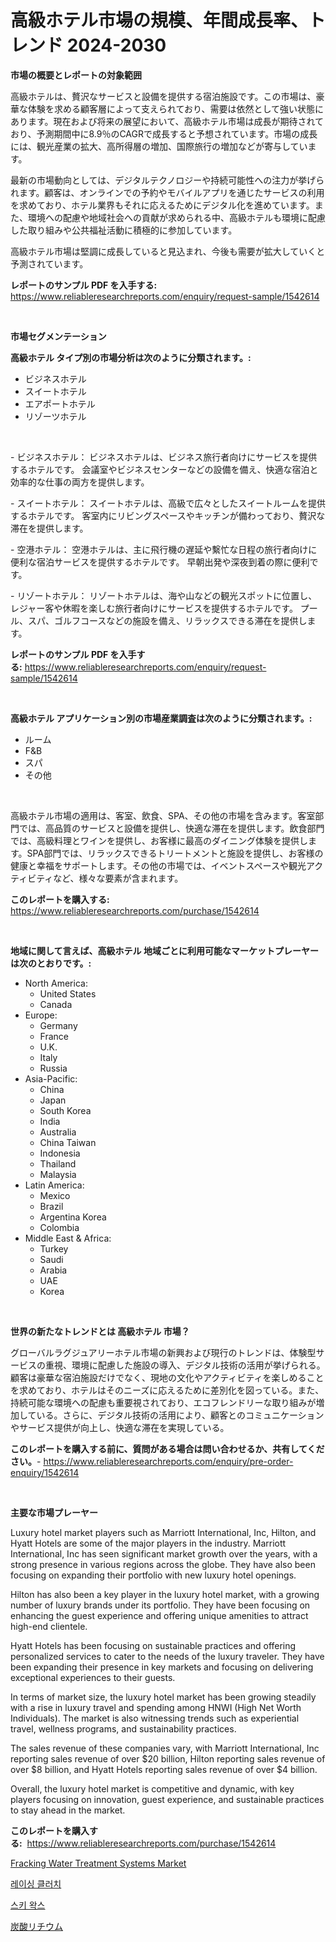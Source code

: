 <p><h1>高級ホテル市場の規模、年間成長率、トレンド 2024-2030</h1></p><p><strong>市場の概要とレポートの対象範囲</strong></p>
<p><p>高級ホテルは、贅沢なサービスと設備を提供する宿泊施設です。この市場は、豪華な体験を求める顧客層によって支えられており、需要は依然として強い状態にあります。現在および将来の展望において、高級ホテル市場は成長が期待されており、予測期間中に8.9％のCAGRで成長すると予想されています。市場の成長には、観光産業の拡大、高所得層の増加、国際旅行の増加などが寄与しています。</p><p>最新の市場動向としては、デジタルテクノロジーや持続可能性への注力が挙げられます。顧客は、オンラインでの予約やモバイルアプリを通じたサービスの利用を求めており、ホテル業界もそれに応えるためにデジタル化を進めています。また、環境への配慮や地域社会への貢献が求められる中、高級ホテルも環境に配慮した取り組みや公共福祉活動に積極的に参加しています。</p><p>高級ホテル市場は堅調に成長していると見込まれ、今後も需要が拡大していくと予測されています。</p></p>
<p><strong>レポートのサンプル PDF を入手する:</strong> <a href="https://www.reliableresearchreports.com/enquiry/request-sample/1542614">https://www.reliableresearchreports.com/enquiry/request-sample/1542614</a></p>
<p>&nbsp;</p>
<p><strong>市場セグメンテーション</strong></p>
<p><strong>高級ホテル タイプ別の市場分析は次のように分類されます。:</strong></p>
<p><ul><li>ビジネスホテル</li><li>スイートホテル</li><li>エアポートホテル</li><li>リゾーツホテル</li></ul></p>
<p>&nbsp;</p>
<p><p>- ビジネスホテル： ビジネスホテルは、ビジネス旅行者向けにサービスを提供するホテルです。 会議室やビジネスセンターなどの設備を備え、快適な宿泊と効率的な仕事の両方を提供します。 </p><p>- スイートホテル： スイートホテルは、高級で広々としたスイートルームを提供するホテルです。 客室内にリビングスペースやキッチンが備わっており、贅沢な滞在を提供します。 </p><p>- 空港ホテル： 空港ホテルは、主に飛行機の遅延や繫忙な日程の旅行者向けに便利な宿泊サービスを提供するホテルです。 早朝出発や深夜到着の際に便利です。 </p><p>- リゾートホテル： リゾートホテルは、海や山などの観光スポットに位置し、レジャー客や休暇を楽しむ旅行者向けにサービスを提供するホテルです。 プール、スパ、ゴルフコースなどの施設を備え、リラックスできる滞在を提供します。</p></p>
<p><strong>レポートのサンプル PDF を入手する:</strong>&nbsp;<a href="https://www.reliableresearchreports.com/enquiry/request-sample/1542614">https://www.reliableresearchreports.com/enquiry/request-sample/1542614</a></p>
<p>&nbsp;</p>
<p><strong> 高級ホテル アプリケーション別の市場産業調査は次のように分類されます。:</strong></p>
<p><ul><li>ルーム</li><li>F&B</li><li>スパ</li><li>その他</li></ul></p>
<p>&nbsp;</p>
<p><p>高級ホテル市場の適用は、客室、飲食、SPA、その他の市場を含みます。客室部門では、高品質のサービスと設備を提供し、快適な滞在を提供します。飲食部門では、高級料理とワインを提供し、お客様に最高のダイニング体験を提供します。SPA部門では、リラックスできるトリートメントと施設を提供し、お客様の健康と幸福をサポートします。その他の市場では、イベントスペースや観光アクティビティなど、様々な要素が含まれます。</p></p>
<p><strong>このレポートを購入する:</strong>&nbsp; <a href="https://www.reliableresearchreports.com/purchase/1542614">https://www.reliableresearchreports.com/purchase/1542614</a></p>
<p>&nbsp;</p>
<p><strong>地域に関して言えば、高級ホテル 地域ごとに利用可能なマーケットプレーヤーは次のとおりです。:</strong></p>
<p><ul>
    <li>
        North America:
        <ul>
            <li>United States</li>
            <li>Canada</li>
        </ul>
    </li>
    <li>
        Europe:
        <ul>
            <li>Germany</li>
            <li>France</li>
            <li>U.K.</li>
            <li>Italy</li>
            <li>Russia</li>
        </ul>
    </li>
    <li>
        Asia-Pacific:
        <ul>
            <li>China</li>
            <li>Japan</li>
            <li>South Korea</li>
            <li>India</li>
            <li>Australia</li>
            <li>China Taiwan</li>
            <li>Indonesia</li>
            <li>Thailand</li>
            <li>Malaysia</li>
        </ul>
    </li>
    <li>
        Latin America:
        <ul>
            <li>Mexico</li>
            <li>Brazil</li>
            <li>Argentina Korea</li>
            <li>Colombia</li>
        </ul>
    </li>
    <li>
        Middle East & Africa:
        <ul>
            <li>Turkey</li>
            <li>Saudi</li>
            <li>Arabia</li>
            <li>UAE</li>
            <li>Korea</li>
        </ul>
    </li>
    </ul></p>
<p>&nbsp;</p>
<p><strong>世界の新たなトレンドとは 高級ホテル 市場？</strong></p>
<p><p>グローバルラグジュアリーホテル市場の新興および現行のトレンドは、体験型サービスの重視、環境に配慮した施設の導入、デジタル技術の活用が挙げられる。顧客は豪華な宿泊施設だけでなく、現地の文化やアクティビティを楽しめることを求めており、ホテルはそのニーズに応えるために差別化を図っている。また、持続可能な環境への配慮も重要視されており、エコフレンドリーな取り組みが増加している。さらに、デジタル技術の活用により、顧客とのコミュニケーションやサービス提供が向上し、快適な滞在を実現している。</p></p>
<p><strong>このレポートを購入する前に、質問がある場合は問い合わせるか、共有してください。</strong>- <a href="https://www.reliableresearchreports.com/enquiry/pre-order-enquiry/1542614">https://www.reliableresearchreports.com/enquiry/pre-order-enquiry/1542614</a></p>
<p>&nbsp;</p>
<p><strong>主要な市場プレーヤー</strong></p>
<p><p>Luxury hotel market players such as Marriott International, Inc, Hilton, and Hyatt Hotels are some of the major players in the industry. Marriott International, Inc has seen significant market growth over the years, with a strong presence in various regions across the globe. They have also been focusing on expanding their portfolio with new luxury hotel openings.</p><p>Hilton has also been a key player in the luxury hotel market, with a growing number of luxury brands under its portfolio. They have been focusing on enhancing the guest experience and offering unique amenities to attract high-end clientele.</p><p>Hyatt Hotels has been focusing on sustainable practices and offering personalized services to cater to the needs of the luxury traveler. They have been expanding their presence in key markets and focusing on delivering exceptional experiences to their guests.</p><p>In terms of market size, the luxury hotel market has been growing steadily with a rise in luxury travel and spending among HNWI (High Net Worth Individuals). The market is also witnessing trends such as experiential travel, wellness programs, and sustainability practices.</p><p>The sales revenue of these companies vary, with Marriott International, Inc reporting sales revenue of over $20 billion, Hilton reporting sales revenue of over $8 billion, and Hyatt Hotels reporting sales revenue of over $4 billion.</p><p>Overall, the luxury hotel market is competitive and dynamic, with key players focusing on innovation, guest experience, and sustainable practices to stay ahead in the market.</p></p>
<p><strong>このレポートを購入する:</strong>&nbsp;&nbsp;<a href="https://www.reliableresearchreports.com/purchase/1542614">https://www.reliableresearchreports.com/purchase/1542614</a></p>
<p><p><a href="https://github.com/Airanohannonzb68e5pb53oc1/Market-Research-Report-List-1/blob/main/fracking-water-treatment-systems-market.md">Fracking Water Treatment Systems Market</a></p><p><a href="https://github.com/TimmyMann6767/Market-Research-Report-List-1/blob/main/467197515591.md">레이싱 클러치</a></p><p><a href="https://github.com/JeromeRtyau89966/Market-Research-Report-List-1/blob/main/675497015592.md">스키 왁스</a></p><p><a href="https://github.com/AriMuller2009/Market-Research-Report-List-1/blob/main/954232816618.md">炭酸リチウム</a></p></p>